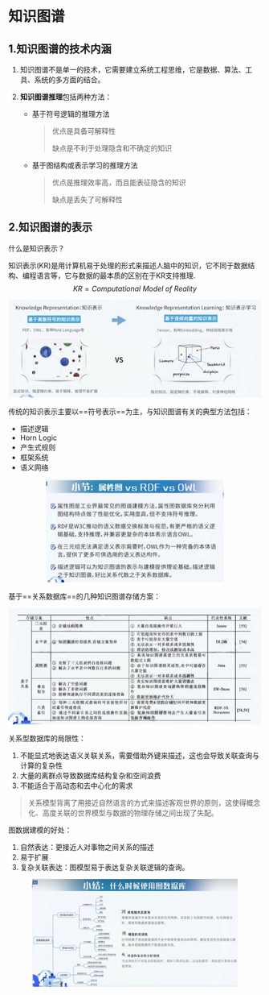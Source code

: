 # 知识图谱

## 1.知识图谱的技术内涵

1. 知识图谱不是单一的技术，它需要建立系统工程思维，它是数据、算法、工具、系统的多方面的结合。

2. **知识图谱推理**包括两种方法：

    - 基于符号逻辑的推理方法

        > 优点是具备可解释性
        >
        > 缺点是不利于处理隐含和不确定的知识

    - 基于图结构或表示学习的推理方法

        > 优点是推理效率高，而且能表征隐含的知识
        >
        > 缺点是丢失了可解释性



## 2.知识图谱的表示

什么是知识表示？

知识表示(KR)是用计算机易于处理的形式来描述人脑中的知识，它不同于数据结构、编程语言等，它与数据的最本质的区别在于KR支持推理.
$$
KR=Computational\ Model \  of \ Reality
$$

 <center><img src="./../99.Figure/02-013/image-20230513134008240.png" alt="image-20230513134008240" style="zoom:70%;" /></center>



传统的知识表示主要以==符号表示==为主，与知识图谱有关的典型方法包括：

- 描述逻辑
- Horn Logic
- 产生式规则
- 框架系统
- 语义网络



<center><img src="./../99.Figure/02-013/image-20230514132322451.png" alt="image-20230514132322451" style="zoom: 50%;" /></center>



基于==关系数据库==的几种知识图谱存储方案：

<center><img src="./../99.Figure/02-013/image-20230514135331255.png" alt="image-20230514135331255" style="zoom:70%;" /></center>



关系型数据库的局限性：

1. 不能显式地表达语义关联关系，需要借助外键来描述，这也会导致关联查询与计算的复杂性
2. 大量的离群点导致数据库结构复杂和空间浪费
3. 不能适合于高动态和去中心化的需求

> 关系模型背离了用接近自然语言的方式来描述客观世界的原则，这使得概念化、高度关联的世界模型与数据的物理存储之间出现了失配。



图数据建模的好处：

1. 自然表达：更接近人对事物之间关系的描述
2. 易于扩展
3. 复杂关联表达：图模型易于表达复杂关联逻辑的查询。

<center><img src="./../99.Figure/02-013/image-20230517154724926.png" alt="image-20230517154724926" style="zoom:40%;" /></center>